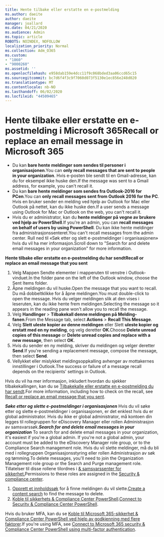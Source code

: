 ```yaml
---
title: Hente tilbake eller erstatte en e-postmelding
ms.author: daeite
author: daeite
manager: joallard
ms.date: 04/21/2020
ms.audience: Admin
ms.topic: article
ROBOTS: NOINDEX, NOFOLLOW
localization_priority: Normal
ms.collection: Adm_O365
ms.custom:
- "1860"
- "9000260"
ms.assetid: ''
ms.openlocfilehash: e958dab159e4dcc11f9c068bded3aa06ccd65c15
ms.sourcegitcommit: bc7d6f4f3c9f7060d073f5130e1ec856e248d020
ms.translationtype: MT
ms.contentlocale: nb-NO
ms.lasthandoff: 06/02/2020
ms.locfileid: "44509465"
---
```

# <a name="recall-or-replace-an-email-message-in-microsoft-365"></a><span data-ttu-id="1cd9c-102">Hente tilbake eller erstatte en e-postmelding i Microsoft 365</span><span class="sxs-lookup"><span data-stu-id="1cd9c-102">Recall or replace an email message in Microsoft 365</span></span>

- <span data-ttu-id="1cd9c-103">Du kan **bare hente meldinger som sendes til personer i organisasjonen**.</span><span class="sxs-lookup"><span data-stu-id="1cd9c-103">You can **only recall messages that are sent to people in your organization**.</span></span> <span data-ttu-id="1cd9c-104">Hvis e-posten ble sendt til en Gmail-adresse, kan du for eksempel ikke huske den.</span><span class="sxs-lookup"><span data-stu-id="1cd9c-104">If the message was sent to a Gmail address, for example, you can't recall it.</span></span>
- <span data-ttu-id="1cd9c-105">Du kan **bare hente meldinger som sendes fra Outlook-2016 for PCen**.</span><span class="sxs-lookup"><span data-stu-id="1cd9c-105">You can **only recall messages sent from Outlook 2016 for the PC**.</span></span> <span data-ttu-id="1cd9c-106">Hvis en bruker sender en melding ved hjelp av Outlook for Mac eller Outlook på nettet, kan du ikke huske den.</span><span class="sxs-lookup"><span data-stu-id="1cd9c-106">If a user sends a message using Outlook for Mac or Outlook on the web, you can't recall it.</span></span>
- <span data-ttu-id="1cd9c-107">Hvis du er administrator, kan du **hente meldinger på vegne av brukere ved hjelp av PowerShell**.</span><span class="sxs-lookup"><span data-stu-id="1cd9c-107">If you're an admin, you can **recall messages on behalf of users by using PowerShell**.</span></span> <span data-ttu-id="1cd9c-108">Du kan ikke hente meldinger fra administrasjonssenteret.</span><span class="sxs-lookup"><span data-stu-id="1cd9c-108">You can't recall messages from the admin center.</span></span> <span data-ttu-id="1cd9c-109">Rull ned til «Søk etter og slett e-postmeldinger i organisasjonen» hvis du vil ha mer informasjon.</span><span class="sxs-lookup"><span data-stu-id="1cd9c-109">Scroll down to "Search for and delete email messages in your organization" for more information.</span></span>

<span data-ttu-id="1cd9c-110">**Hente tilbake eller erstatte en e-postmelding du har sendt**</span><span class="sxs-lookup"><span data-stu-id="1cd9c-110">**Recall or replace an email message that you sent**</span></span>

1. <span data-ttu-id="1cd9c-111">Velg Mappen Sendte elementer i mapperuten til venstre i Outlook-vinduet.</span><span class="sxs-lookup"><span data-stu-id="1cd9c-111">In the folder pane on the left of the Outlook window, choose the Sent Items folder.</span></span>
2. <span data-ttu-id="1cd9c-112">Åpne meldingen du vil huske.</span><span class="sxs-lookup"><span data-stu-id="1cd9c-112">Open the message that you want to recall.</span></span> <span data-ttu-id="1cd9c-113">Du må dobbeltklikke for å åpne meldingen.</span><span class="sxs-lookup"><span data-stu-id="1cd9c-113">You must double-click to open the message.</span></span> <span data-ttu-id="1cd9c-114">Hvis du velger meldingen slik at den vises i leseruten, kan du ikke hente frem meldingen.</span><span class="sxs-lookup"><span data-stu-id="1cd9c-114">Selecting the message so it appears in the reading pane won't allow you to recall the message.</span></span>
3. <span data-ttu-id="1cd9c-115">Velg **Handlinger**  >  **Tilbakekall denne meldingen på Melding-fanen**.</span><span class="sxs-lookup"><span data-stu-id="1cd9c-115">From the Message tab, select **Actions** > **Recall This Message**.</span></span>
4. <span data-ttu-id="1cd9c-116">Velg **Slett uleste kopier av denne meldingen** eller Slett **uleste kopier og erstatt med en ny melding**, og velg deretter **OK**.</span><span class="sxs-lookup"><span data-stu-id="1cd9c-116">Choose **Delete unread copies of this message** or **Delete unread copies and replace with a new message**, then select **OK**.</span></span>
5. <span data-ttu-id="1cd9c-117">Hvis du sender en ny melding, skriver du meldingen og velger deretter **Send**.</span><span class="sxs-lookup"><span data-stu-id="1cd9c-117">If you're sending a replacement message, compose the message, then select **Send**.</span></span>
6. <span data-ttu-id="1cd9c-118">Vellykket eller mislykket meldingsoppkalling avhenger av mottakernes innstillinger i Outlook.</span><span class="sxs-lookup"><span data-stu-id="1cd9c-118">The success or failure of a message recall depends on the recipients' settings in Outlook.</span></span>

<span data-ttu-id="1cd9c-119">Hvis du vil ha mer informasjon, inkludert hvordan du sjekker tilbakekallingen, kan du se [Tilbakekalle eller erstatte en e-postmelding du har sendt](https://support.office.com/article/35027f88-d655-4554-b4f8-6c0729a723a0).</span><span class="sxs-lookup"><span data-stu-id="1cd9c-119">For more information, including how to check on the recall, see [Recall or replace an email message that you sent](https://support.office.com/article/35027f88-d655-4554-b4f8-6c0729a723a0).</span></span>

<span data-ttu-id="1cd9c-120">***Søke etter og slette e-postmeldinger i organisasjonen*** Hvis du vil søke etter og slette e-postmeldinger i organisasjonen, er det enklest hvis du er global administrator. Hvis du ikke er global administrator, må kontoen din legges til rollegruppen for eDiscovery Manager eller rollen Administrasjon av samsvarssøk.</span><span class="sxs-lookup"><span data-stu-id="1cd9c-120">***Search for and delete email messages in your organization*** To search for and delete email messages in your organization, it's easiest if you're a global admin. If you're not a global admin, your account must be added to the eDiscovery Manager role group, or to the Compliance Search management role.</span></span> <span data-ttu-id="1cd9c-121">Hvis du vil slette meldinger, må du bli med i rollegruppen Organisasjonsstyring eller rollen Administrasjon av søk og tømming.</span><span class="sxs-lookup"><span data-stu-id="1cd9c-121">To delete messages, you'll need to join the Organization Management role group or the Search and Purge management role.</span></span> <span data-ttu-id="1cd9c-122">Tillatelser til disse rollene tilordnes i [& samsvarssenter for sikkerhet.](https://protection.office.com/)</span><span class="sxs-lookup"><span data-stu-id="1cd9c-122">Permissions to these roles are assigned in the [Security & compliance center](https://protection.office.com/).</span></span>

1. <span data-ttu-id="1cd9c-123">[Opprett et innholdssøk](https://docs.microsoft.com/microsoft-365/compliance/content-search) for å finne meldingen du vil slette.</span><span class="sxs-lookup"><span data-stu-id="1cd9c-123">[Create a content search](https://docs.microsoft.com/microsoft-365/compliance/content-search) to find the message to delete.</span></span>
2. <span data-ttu-id="1cd9c-124">[Koble til sikkerhets & Compliance Center PowerShell](https://docs.microsoft.com/powershell/exchange/office-365-scc/connect-to-scc-powershell/connect-to-scc-powershell?view=exchange-ps).</span><span class="sxs-lookup"><span data-stu-id="1cd9c-124">[Connect to Security & Compliance Center PowerShell](https://docs.microsoft.com/powershell/exchange/office-365-scc/connect-to-scc-powershell/connect-to-scc-powershell?view=exchange-ps).</span></span> 

<span data-ttu-id="1cd9c-125">Hvis du bruker MFA, kan du se [Koble til Microsoft 365-sikkerhet & Compliance Center PowerShell ved hjelp av godkjenning med flere faktorer](https://docs.microsoft.com/powershell/exchange/office-365-scc/connect-to-scc-powershell/mfa-connect-to-scc-powershell?view=exchange-ps).</span><span class="sxs-lookup"><span data-stu-id="1cd9c-125">If you're using MFA, see [Connect to Microsoft 365 security & Compliance Center PowerShell using multi-factor authentication](https://docs.microsoft.com/powershell/exchange/office-365-scc/connect-to-scc-powershell/mfa-connect-to-scc-powershell?view=exchange-ps).</span></span> 
